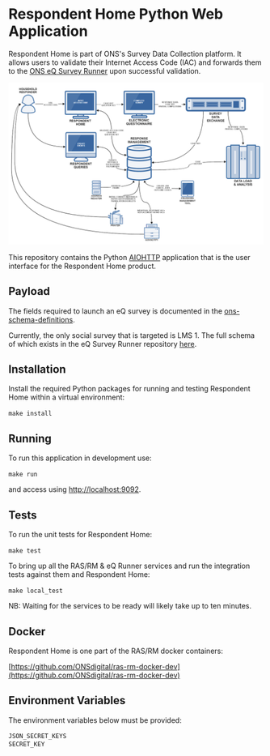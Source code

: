 # Respondent Home Python Web Application
Respondent Home is part of ONS's Survey Data Collection platform. It allows users to validate their Internet Access Code (IAC) and forwards
them to the [ONS eQ Survey Runner](https://github.com/ONSdigital/eq-survey-runner) upon successful validation.

![The ONS Survey Data Collection platform](/images/sdc_platform.png?raw=true)

This repository contains the Python [AIOHTTP](http://docs.aiohttp.org/en/stable/) application that is the user interface for the Respondent Home product.

## Payload

The fields required to launch an eQ survey is documented in the [ons-schema-definitions](http://ons-schema-definitions.readthedocs.io/en/latest/respondent_management_to_electronic_questionnaire.html#required-fields).

Currently, the only social survey that is targeted is LMS 1. The full schema of which exists in the eQ Survey Runner repository [here](https://github.com/ONSdigital/eq-survey-runner/blob/master/data/en/lms_1.json).

## Installation
Install the required Python packages for running and testing Respondent Home within a virtual environment:

  `make install`

## Running
To run this application in development use:

  `make run`

and access using [http://localhost:9092](http://localhost:9092).

## Tests
To run the unit tests for Respondent Home:

  `make test`

To bring up all the RAS/RM & eQ Runner services and run the integration tests against them and Respondent Home:

  `make local_test`

NB: Waiting for the services to be ready will likely take up to ten minutes.


## Docker
Respondent Home is one part of the RAS/RM docker containers:

  [https://github.com/ONSdigital/ras-rm-docker-dev](https://github.com/ONSdigital/ras-rm-docker-dev)

## Environment Variables
The environment variables below must be provided:

```
JSON_SECRET_KEYS
SECRET_KEY
```
